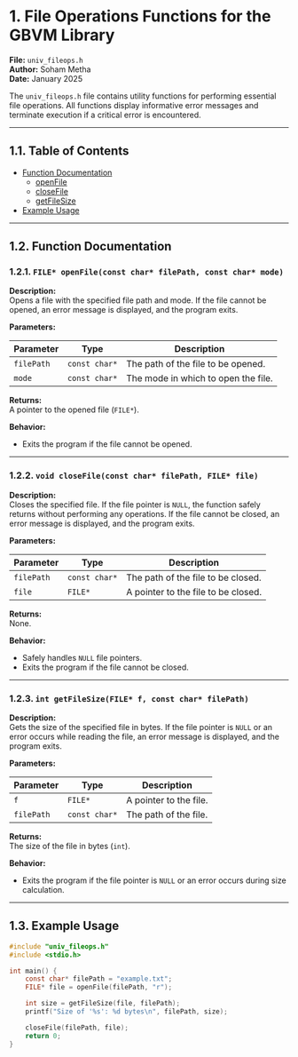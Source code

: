 # 1. File Operations Functions for the GBVM Library

**File:** `univ_fileops.h`  
**Author:** Soham Metha  
**Date:** January 2025

The `univ_fileops.h` file contains utility functions for performing essential file operations.
All functions display informative error messages and terminate execution if a critical error is encountered.

---

## 1.1. Table of Contents

-   [Function Documentation](#function-documentation)
    -   [openFile](#openfile)
    -   [closeFile](#closefile)
    -   [getFileSize](#getfilesize)
-   [Example Usage](#example-usage)

---

## 1.2. Function Documentation

### 1.2.1. `FILE* openFile(const char* filePath, const char* mode)`

**Description:**  
Opens a file with the specified file path and mode. If the file cannot be opened, an error message is displayed, and the program exits.

**Parameters:**

| Parameter  | Type          | Description                         |
| ---------- | ------------- | ----------------------------------- |
| `filePath` | `const char*` | The path of the file to be opened.  |
| `mode`     | `const char*` | The mode in which to open the file. |

**Returns:**  
A pointer to the opened file (`FILE*`).

**Behavior:**

-   Exits the program if the file cannot be opened.

---

### 1.2.2. `void closeFile(const char* filePath, FILE* file)`

**Description:**  
Closes the specified file. If the file pointer is `NULL`, the function safely returns without performing any operations. If the file cannot be closed, an error message is displayed, and the program exits.

**Parameters:**

| Parameter  | Type          | Description                         |
| ---------- | ------------- | ----------------------------------- |
| `filePath` | `const char*` | The path of the file to be closed.  |
| `file`     | `FILE*`       | A pointer to the file to be closed. |

**Returns:**  
None.

**Behavior:**

-   Safely handles `NULL` file pointers.
-   Exits the program if the file cannot be closed.

---

### 1.2.3. `int getFileSize(FILE* f, const char* filePath)`

**Description:**  
Gets the size of the specified file in bytes. If the file pointer is `NULL` or an error occurs while reading the file, an error message is displayed, and the program exits.

**Parameters:**

| Parameter  | Type          | Description            |
| ---------- | ------------- | ---------------------- |
| `f`        | `FILE*`       | A pointer to the file. |
| `filePath` | `const char*` | The path of the file.  |

**Returns:**  
The size of the file in bytes (`int`).

**Behavior:**

-   Exits the program if the file pointer is `NULL` or an error occurs during size calculation.

---

## 1.3. Example Usage

```c
#include "univ_fileops.h"
#include <stdio.h>

int main() {
    const char* filePath = "example.txt";
    FILE* file = openFile(filePath, "r");

    int size = getFileSize(file, filePath);
    printf("Size of '%s': %d bytes\n", filePath, size);

    closeFile(filePath, file);
    return 0;
}
```

